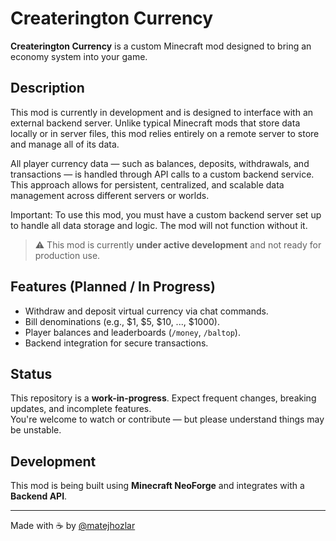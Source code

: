 # Createrington Currency

**Createrington Currency** is a custom Minecraft mod designed to bring an economy system into your game.

## Description
This mod is currently in development and is designed to interface with an external backend server. Unlike typical Minecraft mods that store data locally or in server files, this mod relies entirely on a remote server to store and manage all of its data.

All player currency data — such as balances, deposits, withdrawals, and transactions — is handled through API calls to a custom backend service. This approach allows for persistent, centralized, and scalable data management across different servers or worlds.

Important: To use this mod, you must have a custom backend server set up to handle all data storage and logic. The mod will not function without it. 

> ⚠️ This mod is currently **under active development** and not ready for production use.

## Features (Planned / In Progress)
- Withdraw and deposit virtual currency via chat commands.
- Bill denominations (e.g., $1, $5, $10, ..., $1000).
- Player balances and leaderboards (`/money`, `/baltop`).
- Backend integration for secure transactions.

## Status

This repository is a **work-in-progress**. Expect frequent changes, breaking updates, and incomplete features.  
You're welcome to watch or contribute — but please understand things may be unstable.

## Development

This mod is being built using **Minecraft NeoForge** and integrates with a **Backend API**.

---

Made with ☕ by [@matejhozlar](https://github.com/matejhozlar)
